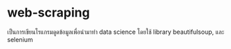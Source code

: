 # web-scraping

เป็นการเขียนโรแกรมดูดข้อมูลเพื่อนำมาทำ data science โดยใช้ library beautifulsoup, และ selenium
